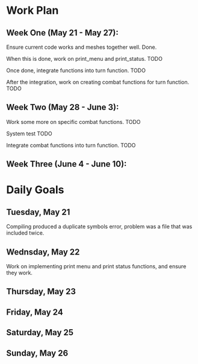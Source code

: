 # Work Plan

## Week One (May 21 - May 27): 

Ensure current code works and meshes together well. Done.

When this is done, work on print_menu and print_status. TODO

Once done, integrate functions into turn function. TODO

After the integration, work on creating combat functions for turn function. TODO

## Week Two (May 28 - June 3):

Work some more on specific combat functions. TODO

System test TODO

Integrate combat functions into turn function. TODO




## Week Three (June 4 - June 10):

# Daily Goals

## Tuesday, May 21

Compiling produced a duplicate symbols error, problem was a file that was included twice.

## Wednsday, May 22

Work on implementing print menu and print status functions, and ensure they work.

## Thursday, May 23

## Friday, May 24

## Saturday, May 25

## Sunday, May 26